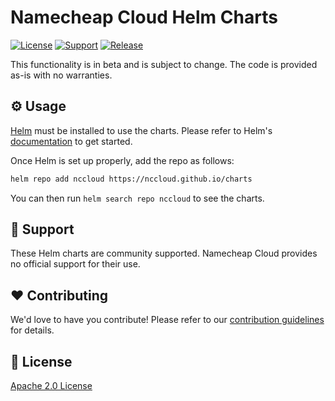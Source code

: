 # Namecheap Cloud Helm Charts

[![License](https://img.shields.io/badge/License-Apache_2.0-blue.svg)](https://opensource.org/licenses/Apache-2.0)
[![Support](https://img.shields.io/badge/Support-Community-yellow)]()
[![Release](https://github.com/NCCloud/charts/actions/workflows/release.yaml/badge.svg?branch=main)](https://github.com/NCCloud/charts/actions/workflows/release.yaml)

This functionality is in beta and is subject to change. The code is provided as-is with no warranties.

## ⚙️ Usage

[Helm](https://helm.sh) must be installed to use the charts.
Please refer to Helm's [documentation](https://helm.sh/docs/) to get started.

Once Helm is set up properly, add the repo as follows:

```sh
helm repo add nccloud https://nccloud.github.io/charts
```

You can then run `helm search repo nccloud` to see the charts.

## 🙌 Support

These Helm charts are community supported. Namecheap Cloud provides no official support for their use.

## ❤️ Contributing

We'd love to have you contribute! Please refer to our [contribution guidelines](CONTRIBUTING.md) for details.

## 📝 License

[Apache 2.0 License](./LICENSE)
